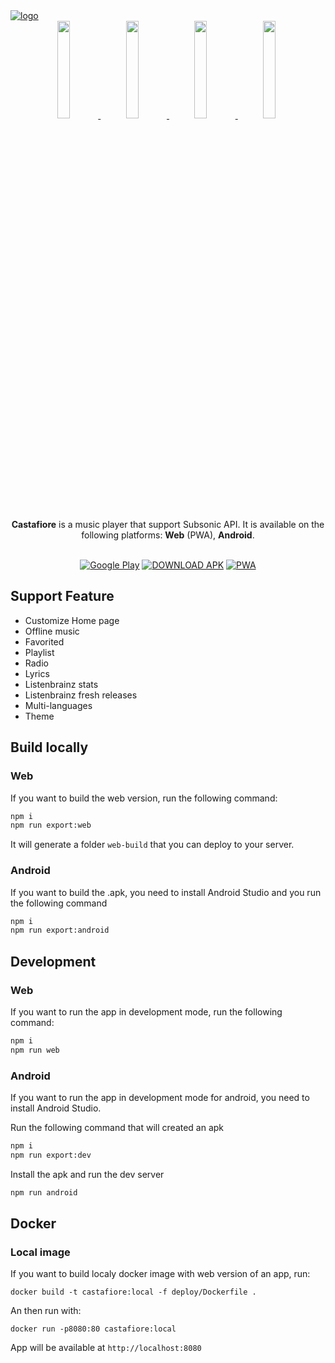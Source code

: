 <a href="https://sawyerf.github.io/Castafiore/">
  <picture>
    <source media="(prefers-color-scheme: dark)" srcset="https://github.com/sawyerf/Castafiore/assets/22857002/ad3f2f95-92d8-4b09-83fe-d0d9a4dd61e1#gh-dark-mode-only">
    <img alt="logo" src="https://github.com/sawyerf/Castafiore/assets/22857002/a6969f24-415a-497a-99ef-f2c9da432d27#gh-light-mode-only">
  </picture>
</a>

<div align="center">
  <a href="https://github.com/user-attachments/assets/860f7c32-bd7d-47af-9e46-86e298a48002" >
    <img style="width: 20%; margin-right: 5px;" src="https://github.com/user-attachments/assets/860f7c32-bd7d-47af-9e46-86e298a48002" />
  </a>
  <a href="https://github.com/user-attachments/assets/46bcde04-fe5d-4078-b7d3-de2f0db006b7" >
    <img style="width: 20%; margin-right: 5px;" src="https://github.com/user-attachments/assets/46bcde04-fe5d-4078-b7d3-de2f0db006b7" />
  </a>
  <a href="https://github.com/user-attachments/assets/a4a2b19e-17bb-4cc1-a3cb-1c8a8b30162f" >
    <img style="width: 20%; margin-right: 5px;" src="https://github.com/user-attachments/assets/a4a2b19e-17bb-4cc1-a3cb-1c8a8b30162f" />
  </a>
  <a href="https://github.com/user-attachments/assets/868031fc-0ddb-4a21-80c5-867fbd368235" >
    <img style="width: 20%; margin-right: 5px;" src="https://github.com/user-attachments/assets/868031fc-0ddb-4a21-80c5-867fbd368235" />
  </a>
</div>

</br>

<div align=center>
  <b>Castafiore</b> is a music player that support Subsonic API. It is available on the following platforms: <b>Web</b> (PWA), <b>Android</b>.
  </br>
  </br>



  <a href="https://play.google.com/store/apps/details?id=com.sawyerf.castafiore"><img src="https://github.com/user-attachments/assets/b6f3a981-e88d-43ad-be25-ef556d991269" alt="Google Play"></a>
  <a href="https://github.com/sawyerf/Castafiore/releases/latest"><img src="https://github.com/user-attachments/assets/9f773ff9-07fc-47e4-8bd3-9a232fd97413" alt="DOWNLOAD APK"></a>
  <a href="https://sawyerf.github.io/Castafiore/"><img src="https://github.com/user-attachments/assets/9c697790-cc75-4195-b7f4-4f74c0aeb9ac" alt="PWA"></a>
</div>

## Support Feature
- Customize Home page
- Offline music
- Favorited
- Playlist
- Radio
- Lyrics
- Listenbrainz stats
- Listenbrainz fresh releases
- Multi-languages
- Theme

## Build locally
### Web
If you want to build the web version, run the following command:
```bash
npm i
npm run export:web
```
It will generate a folder `web-build` that you can deploy to your server.

### Android
If you want to build the .apk, you need to install Android Studio and you run the following command
```bash
npm i
npm run export:android
```

## Development
### Web
If you want to run the app in development mode, run the following command:
```bash
npm i
npm run web
```

### Android
If you want to run the app in development mode for android, you need to install Android Studio.

Run the following command that will created an apk
```bash
npm i
npm run export:dev
```

Install the apk and run the dev server
```bash
npm run android
```

## Docker
### Local image
If you want to build localy docker image with web version of an app, run:
```
docker build -t castafiore:local -f deploy/Dockerfile .
```
An then run with:
```
docker run -p8080:80 castafiore:local
```

App will be available at `http://localhost:8080`
